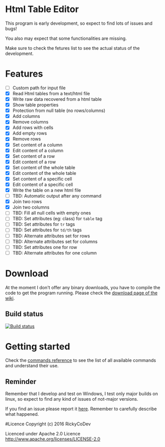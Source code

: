 # Html Table Editor

This program is early development, so expect to find lots of issues and bugs! 

You also may expect that some functionalities are missing. 

Make sure to check the fetures list to see the actual status of the development.


# Features
- [ ] Custom path for input file
- [x] Read Html tables from a text/html file
- [x] Write raw data recovered from a html table
- [x] Show table properties
- [x] Protection from null table (no rows/columns)
- [x] Add columns
- [x] Remove columns
- [x] Add rows with cells
- [x] Add empty rows
- [x] Remove rows
- [x] Set content of a column
- [x] Edit content of a column
- [x] Set content of a row
- [x] Edit content of a row
- [x] Set content of the whole table
- [x] Edit content of the whole table
- [x] Set content of a specific cell
- [x] Edit content of a specific cell
- [x] Write the table on a new html file 
- [ ] TBD: Automatic output after any command
- [x] Join two rows
- [x] Join two columns
- [ ] TBD: Fill all null cells with empty ones
- [ ] TBD: Set attributes (eg: class) for `table` tag
- [ ] TBD: Set attributes for `tr` tags
- [ ] TBD: Set attributes for `td/th` tags
- [ ] TBD: Alternate attributes set for rows
- [ ] TBD: Alternate attributes set for columns
- [ ] TBD: Set attributes one for row
- [ ] TBD: Alternate attributes for one column

# Download
At the moment I don't offer any binary downloads, you have to compile the code to get the program running. Please check the [download page of the wiki](https://github.com/RickyCoDev/Html_Table_Editor/wiki/Download).

## Build status
[![Build status](https://ci.appveyor.com/api/projects/status/gao8c2jqu3tftuft?svg=true)](https://ci.appveyor.com/project/RickyCoDev/html-table-editor)

# Getting started

Check the [commands reference](https://github.com/RickyCoDev/Html_Table_Editor/wiki/Commands) to see the list of all available commands and understand their use.

## Reminder
Remember that I develop and test on Windows, I test only major builds on linux, so expect to find any kind of issues of not-major versions.

If you find an issue please report it [here](https://github.com/RickyCoDev/Html_Table_Editor/issues). Remember to carefully describe what happened. 

#Licence
Copyright (c) 2016 RickyCoDev

Licenced under Apache 2.0 Licence
http://www.apache.org/licenses/LICENSE-2.0
